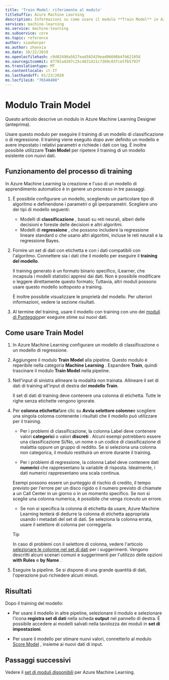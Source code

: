 ```yaml
---
title: 'Train Model: riferimento al modulo'
titleSuffix: Azure Machine Learning
description: Informazioni su come usare il modulo **Train Model** in Azure Machine Learning per eseguire il training di un modello di classificazione o di regressione.
services: machine-learning
ms.service: machine-learning
ms.subservice: core
ms.topic: reference
author: xiaoharper
ms.author: zhanxia
ms.date: 10/22/2019
ms.openlocfilehash: c9d02490a5627ead502429ead06608b4fb621058
ms.sourcegitcommit: 87781a4207c25c4831421c7309c03fce5fb5793f
ms.translationtype: MT
ms.contentlocale: it-IT
ms.lasthandoff: 01/23/2020
ms.locfileid: "76548408"
---
```

# <a name="train-model-module"></a>Modulo Train Model

Questo articolo descrive un modulo in Azure Machine Learning Designer (anteprima).

Usare questo modulo per eseguire il training di un modello di classificazione o di regressione. Il training viene eseguito dopo aver definito un modello e avere impostato i relativi parametri e richiede i dati con tag. È inoltre possibile utilizzare **Train Model** per ripetere il training di un modello esistente con nuovi dati. 

## <a name="how-the-training-process-works"></a>Funzionamento del processo di training

In Azure Machine Learning la creazione e l'uso di un modello di apprendimento automatico è in genere un processo in tre passaggi. 

1. È possibile configurare un modello, scegliendo un particolare tipo di algoritmo e definendone i parametri o gli iperparametri. Scegliere uno dei tipi di modello seguenti: 

    + Modelli di **classificazione** , basati su reti neurali, alberi delle decisioni e foreste delle decisioni e altri algoritmi.
    + Modelli di **regressione** , che possono includere la regressione lineare standard o che usano altri algoritmi, incluse le reti neurali e la regressione Bayes.  

2. Fornire un set di dati con etichetta e con i dati compatibili con l'algoritmo. Connettere sia i dati che il modello per eseguire il **training del modello**.

    Il training generato è un formato binario specifico, iLearner, che incapsula i modelli statistici appresi dai dati. Non è possibile modificare o leggere direttamente questo formato; Tuttavia, altri moduli possono usare questo modello sottoposto a training. 
    
    È inoltre possibile visualizzare le proprietà del modello. Per ulteriori informazioni, vedere la sezione risultati.

3. Al termine del training, usare il modello con training con uno dei [moduli di Punteggio](./score-model.md)per eseguire stime sui nuovi dati.

## <a name="how-to-use-train-model"></a>Come usare **Train Model**  
  
1.  In Azure Machine Learning configurare un modello di classificazione o un modello di regressione.
    
2. Aggiungere il modulo **Train Model** alla pipeline.  Questo modulo è reperibile nella categoria **Machine Learning** . Espandere **Train**, quindi trascinare il modulo **Train Model** nella pipeline.
  
3.  Nell'input di sinistra allineare la modalità non trainata. Allineare il set di dati di training all'input di destra del **modello Train**.

    Il set di dati di training deve contenere una colonna di etichetta. Tutte le righe senza etichette vengono ignorate.
  
4.  Per **colonna etichetta**fare clic su **Avvia selettore colonne**e scegliere una singola colonna contenente i risultati che il modello può utilizzare per il training.
  
    - Per i problemi di classificazione, la colonna Label deve contenere valori **categorici** o valori **discreti** . Alcuni esempi potrebbero essere una classificazione Sì/No, un nome o un codice di classificazione di malattia oppure un gruppo di reddito.  Se si seleziona una colonna non categorica, il modulo restituirà un errore durante il training.
  
    -   Per i problemi di regressione, la colonna Label deve contenere dati **numerici** che rappresentano la variabile di risposta. Idealmente, i dati numerici rappresentano una scala continua. 
    
    Esempi possono essere un punteggio di rischio di credito, il tempo previsto per l'errore per un disco rigido o il numero previsto di chiamate a un Call Center in un giorno o in un momento specifico.  Se non si sceglie una colonna numerica, è possibile che venga ricevuto un errore.
  
    -   Se non si specifica la colonna di etichetta da usare, Azure Machine Learning tenterà di dedurre la colonna di etichetta appropriata usando i metadati del set di dati. Se seleziona la colonna errata, usare il selettore di colonna per correggerla.
  
    > [!TIP] 
    > In caso di problemi con il selettore di colonna, vedere l'articolo [selezionare le colonne nel set di dati](./select-columns-in-dataset.md) per i suggerimenti. Vengono descritti alcuni scenari comuni e suggerimenti per l'utilizzo delle opzioni **with Rules** e **by Name** .
  
5.  Eseguire la pipeline. Se si dispone di una grande quantità di dati, l'operazione può richiedere alcuni minuti.

## <a name="bkmk_results"></a> Risultati

Dopo il training del modello:


+ Per usare il modello in altre pipeline, selezionare il modulo e selezionare l'icona **registra set di dati** nella scheda **output** nel pannello di destra. È possibile accedere ai modelli salvati nella tavolozza dei moduli in **set di impostazioni**.

+ Per usare il modello per stimare nuovi valori, connetterlo al modulo [Score Model](./score-model.md) , insieme ai nuovi dati di input.


## <a name="next-steps"></a>Passaggi successivi

Vedere il [set di moduli disponibili](module-reference.md) per Azure Machine Learning. 